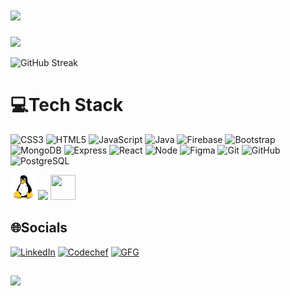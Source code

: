 <h1>
  <a href="https://git.io/typing-svg">
    <img src="https://readme-typing-svg.herokuapp.com?color=62F7F3&size=25&lines=Nawneet+Kumar+Gupta">
  </a>
</h1>


  <img src="https://github-readme-stats.vercel.app/api/top-langs/?username=nawneetgupta7479&bg_color=151515&title_color=ffff&text_color=fff9&layout=compact" />
  
<br>

![GitHub Streak](http://github-readme-streak-stats.herokuapp.com/?user=nawneetgupta7479&theme=dark)

# 💻Tech Stack
![CSS3](https://img.shields.io/badge/css3-%231572B6.svg?style=for-the-badge&logo=css3&logoColor=white) ![HTML5](https://img.shields.io/badge/html5-%23E34F26.svg?style=for-the-badge&logo=html5&logoColor=white) ![JavaScript](https://img.shields.io/badge/javascript-%23323330.svg?style=for-the-badge&logo=javascript&logoColor=%23F7DF1E) ![Java](https://img.shields.io/badge/java-%23ED8B00.svg?style=for-the-badge&logo=java&logoColor=white) ![Firebase](https://img.shields.io/badge/firebase-%23039BE5.svg?style=for-the-badge&logo=firebase) ![Bootstrap](https://img.shields.io/badge/bootstrap-%23563D7C.svg?style=for-the-badge&logo=bootstrap&logoColor=white) ![MongoDB](https://img.shields.io/badge/MongoDB-%234ea94b.svg?style=for-the-badge&logo=mongodb&logoColor=white) ![Express](https://img.shields.io/badge/Express-000000?style=for-the-badge&logo=express&logoColor=61dbfb) ![React](https://img.shields.io/badge/react-000000?style=for-the-badge&logo=react&logoColor=61dbfb) ![Node](https://img.shields.io/badge/Nodejs-245700?style=for-the-badge&logo=node.js&logoColor=3dff33)	![Figma](https://img.shields.io/badge/figma-%23F24E1E.svg?style=for-the-badge&logo=figma&logoColor=white) ![Git](https://img.shields.io/badge/git-%23F05033.svg?style=for-the-badge&logo=git&logoColor=white) ![GitHub](https://img.shields.io/badge/github-%23121011.svg?style=for-the-badge&logo=github&logoColor=white) ![PostgreSQL](https://img.shields.io/badge/postgresql-%23323330?style=for-the-badge&logo=postgresql&logoColor=61dbfb)

<a href = "https://www.linux.org/" target="_blank"> <img height="40" src="https://raw.githubusercontent.com/devicons/devicon/master/icons/linux/linux-original.svg" alt="Linux"></a>
  <a href = "https://code.visualstudio.com/" target="_blank"><img height="40" src="https://upload.wikimedia.org/wikipedia/commons/thumb/9/9a/Visual_Studio_Code_1.35_icon.svg/1200px-Visual_Studio_Code_1.35_icon.svg.png"></a> <img height="40" width="40" src="https://voyager.postman.com/logo/postman-logo-icon-orange.svg">



## 🌐Socials
[![LinkedIn](https://img.shields.io/badge/LinkedIn-%230077B5.svg?logo=linkedin&logoColor=white)](https://www.linkedin.com/in/nawneet-kumar-gupta-50aa95290/) [![Codechef](https://img.shields.io/badge/codechef-%23323330?style=for-the-badge&logo=codechef&logoColor=#3dff33)](https://www.codechef.com/users/gupta_nawneet) [![GFG](https://img.shields.io/badge/GFG-000000?style=for-the-badge&logo=GeeksForGeeks)](https://www.geeksforgeeks.org/user/guptanawnx3cr/)

  
 ## 
  <img src="https://komarev.com/ghpvc/?username=nawneetgupta7479" width=160px/>
  
#
